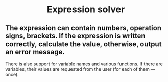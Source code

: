 <h1 align="center"> Expression solver </h1>

## The expression can contain numbers, operation signs, brackets. If the expression is written correctly, calculate the value, otherwise, output an error message.
There is also support for variable names and various functions. If there are variables, their values are requested from the user (for each of them — once).
